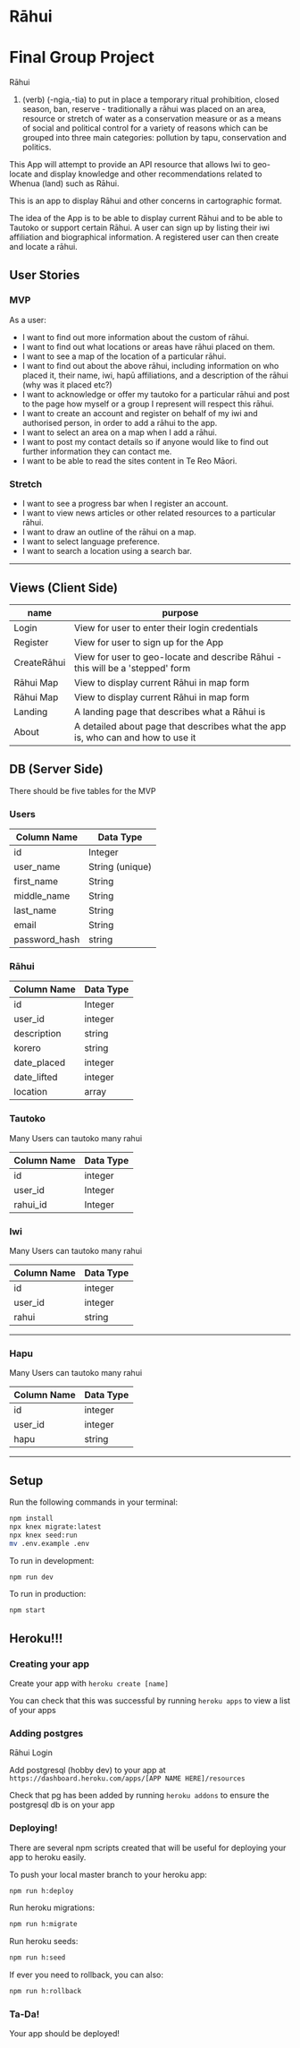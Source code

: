 # Rāhui

# Final Group Project

Rāhui

1. (verb) (-ngia,-tia) to put in place a temporary ritual prohibition, closed season, ban, reserve - traditionally a rāhui was placed on an area, resource or stretch of water as a conservation measure or as a means of social and political control for a variety of reasons which can be grouped into three main categories: pollution by tapu, conservation and politics.

This App will attempt to provide an API resource that allows Iwi to geo-locate and display knowledge and other recommendations related to Whenua (land) such as Rāhui. 

This is an app to display Rāhui and other concerns in cartographic format.

The idea of the App is to be able to display current Rāhui and to be able to Tautoko or support certain Rāhui. A user can sign up by listing their iwi affiliation and biographical information. A registered user can then create and locate a rāhui.

## User Stories

### MVP

As a user:
  * I want to find out more information about the custom of rāhui.
  * I want to find out what locations or areas have rāhui placed on them.
  * I want to see a map of the location of a particular rāhui.
  * I want to find out about the above rāhui, including information on who placed it, their name, iwi, hapū affiliations, and a description of the rāhui (why was it placed etc?)
  * I want to acknowledge or offer my tautoko for a particular rāhui and post to the page how myself or a group I represent will respect this rāhui.
  * I want to create an account and register on behalf of my iwi and authorised person, in order to add a rāhui to the app.
  * I want to select an area on a map when I add a rāhui.
  * I want to post my contact details so if anyone would like to find out further information they can contact me.
  * I want to be able to read the sites content in Te Reo Māori.

### Stretch
  * I want to see a progress bar when I register an account.
  * I want to view news articles or other related resources to a particular rāhui.
  * I want to draw an outline of the rāhui on a map.
  * I want to select language preference.
  * I want to search a location using a search bar.

  ---

## Views (Client Side)
  | name | purpose |
  | --- | --- |
  | Login | View for user to enter their login credentials |
  | Register | View for user to sign up for the App |
  | CreateRāhui | View for user to geo-locate and describe Rāhui - this will be a 'stepped' form |
  | Rāhui Map | View to display current Rāhui in map form |
  | Rāhui Map | View to display current Rāhui in map form | 
  | Landing | A landing page that describes what a Rāhui is |
  | About | A detailed about page that describes what the app is, who can and how to use it |
  

## DB (Server Side)
  There should be five tables for the MVP

### Users
  | Column Name | Data Type |
  | --- | --- |
  | id | Integer | Primary |
  | user_name | String (unique)|
  | first_name | String |
  | middle_name | String |
  | last_name | String |
  | email | String |
  | password_hash | string |

### Rāhui
  | Column Name | Data Type |
  | --- | --- |
  | id | Integer | Primary |
  | user_id | integer |
  | description | string |
  | korero | string |
  | date_placed | integer |
  | date_lifted | integer |
  | location | array |

### Tautoko

  Many Users can tautoko many rahui

 | Column Name | Data Type |
 | --- | --- |
 | id | integer |
 | user_id | Integer |
 | rahui_id | Integer |
 
 ### Iwi

  Many Users can tautoko many rahui

 | Column Name | Data Type |
 | --- | --- |
 | id | integer |
 | user_id | integer |
 | rahui | string |
 
 ---
 
  ### Hapu

  Many Users can tautoko many rahui

 | Column Name | Data Type |
 | --- | --- |
 | id | integer |
 | user_id | integer |
 | hapu | string |
 
 ---

## Setup

Run the following commands in your terminal:

```sh
npm install
npx knex migrate:latest
npx knex seed:run
mv .env.example .env
```

To run in development:
```sh
npm run dev
```

To run in production:
```sh
npm start
```


## Heroku!!!

### Creating your app

Create your app with `heroku create [name]`

You can check that this was successful by running `heroku apps` to view a list of your apps


### Adding postgres
Rāhui
Login

Add postgresql (hobby dev) to your app at `https://dashboard.heroku.com/apps/[APP NAME HERE]/resources`

Check that pg has been added by running `heroku addons` to ensure the postgresql db is on your app


### Deploying!

There are several npm scripts created that will be useful for deploying your app to heroku easily.

To push your local master branch to your heroku app:
```sh
npm run h:deploy
```

Run heroku migrations:
```sh
npm run h:migrate
```

Run heroku seeds:
```sh
npm run h:seed
```

If ever you need to rollback, you can also:
```sh
npm run h:rollback
```


### Ta-Da!
Your app should be deployed!
